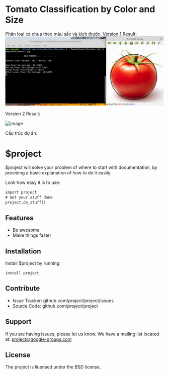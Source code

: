 # Tomato Classification by Color and Size
Phân loại cà chua theo màu sắc và kích thước.
Version 1 Result:
![image](https://github.com/hieunvce/tomato_classification/blob/master/images/screenshot_v1.0.png)

Version 2 Result:

![image](test_image/screenshot_v2.0.png)

Cấu trúc dự án:

$project
========

$project will solve your problem of where to start with documentation,
by providing a basic explanation of how to do it easily.

Look how easy it is to use:

    import project
    # Get your stuff done
    project.do_stuff()

Features
--------

- Be awesome
- Make things faster

Installation
------------

Install $project by running:

    install project

Contribute
----------

- Issue Tracker: github.com/$project/$project/issues
- Source Code: github.com/$project/$project

Support
-------

If you are having issues, please let us know.
We have a mailing list located at: project@google-groups.com

License
-------

The project is licensed under the BSD license.
